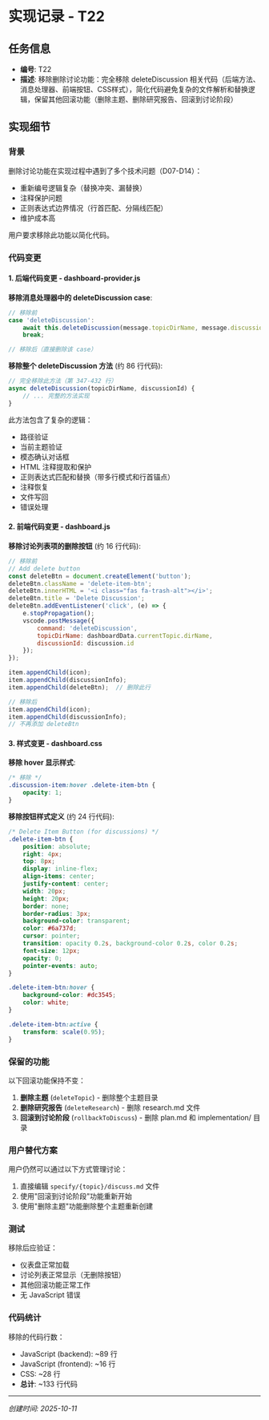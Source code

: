 # 实现记录 - T22

## 任务信息
- **编号**: T22
- **描述**: 移除删除讨论功能：完全移除 deleteDiscussion 相关代码（后端方法、消息处理器、前端按钮、CSS样式），简化代码避免复杂的文件解析和替换逻辑，保留其他回滚功能（删除主题、删除研究报告、回滚到讨论阶段）

## 实现细节

### 背景
删除讨论功能在实现过程中遇到了多个技术问题（D07-D14）：
- 重新编号逻辑复杂（替换冲突、漏替换）
- 注释保护问题
- 正则表达式边界情况（行首匹配、分隔线匹配）
- 维护成本高

用户要求移除此功能以简化代码。

### 代码变更

#### 1. 后端代码变更 - dashboard-provider.js

**移除消息处理器中的 deleteDiscussion case**:
```javascript
// 移除前
case 'deleteDiscussion':
    await this.deleteDiscussion(message.topicDirName, message.discussionId);
    break;

// 移除后（直接删除该 case）
```

**移除整个 deleteDiscussion 方法** (约 86 行代码):
```javascript
// 完全移除此方法（第 347-432 行）
async deleteDiscussion(topicDirName, discussionId) {
    // ... 完整的方法实现
}
```

此方法包含了复杂的逻辑：
- 路径验证
- 当前主题验证
- 模态确认对话框
- HTML 注释提取和保护
- 正则表达式匹配和替换（带多行模式和行首锚点）
- 注释恢复
- 文件写回
- 错误处理

#### 2. 前端代码变更 - dashboard.js

**移除讨论列表项的删除按钮** (约 16 行代码):
```javascript
// 移除前
// Add delete button
const deleteBtn = document.createElement('button');
deleteBtn.className = 'delete-item-btn';
deleteBtn.innerHTML = '<i class="fas fa-trash-alt"></i>';
deleteBtn.title = 'Delete Discussion';
deleteBtn.addEventListener('click', (e) => {
    e.stopPropagation();
    vscode.postMessage({
        command: 'deleteDiscussion',
        topicDirName: dashboardData.currentTopic.dirName,
        discussionId: discussion.id
    });
});

item.appendChild(icon);
item.appendChild(discussionInfo);
item.appendChild(deleteBtn);  // 删除此行

// 移除后
item.appendChild(icon);
item.appendChild(discussionInfo);
// 不再添加 deleteBtn
```

#### 3. 样式变更 - dashboard.css

**移除 hover 显示样式**:
```css
/* 移除 */
.discussion-item:hover .delete-item-btn {
    opacity: 1;
}
```

**移除按钮样式定义** (约 24 行代码):
```css
/* Delete Item Button (for discussions) */
.delete-item-btn {
    position: absolute;
    right: 4px;
    top: 8px;
    display: inline-flex;
    align-items: center;
    justify-content: center;
    width: 20px;
    height: 20px;
    border: none;
    border-radius: 3px;
    background-color: transparent;
    color: #6a737d;
    cursor: pointer;
    transition: opacity 0.2s, background-color 0.2s, color 0.2s;
    font-size: 12px;
    opacity: 0;
    pointer-events: auto;
}

.delete-item-btn:hover {
    background-color: #dc3545;
    color: white;
}

.delete-item-btn:active {
    transform: scale(0.95);
}
```

### 保留的功能
以下回滚功能保持不变：
1. **删除主题** (`deleteTopic`) - 删除整个主题目录
2. **删除研究报告** (`deleteResearch`) - 删除 research.md 文件
3. **回滚到讨论阶段** (`rollbackToDiscuss`) - 删除 plan.md 和 implementation/ 目录

### 用户替代方案
用户仍然可以通过以下方式管理讨论：
1. 直接编辑 `specify/{topic}/discuss.md` 文件
2. 使用"回滚到讨论阶段"功能重新开始
3. 使用"删除主题"功能删除整个主题重新创建

### 测试
移除后应验证：
- 仪表盘正常加载
- 讨论列表正常显示（无删除按钮）
- 其他回滚功能正常工作
- 无 JavaScript 错误

### 代码统计
移除的代码行数：
- JavaScript (backend): ~89 行
- JavaScript (frontend): ~16 行
- CSS: ~28 行
- **总计**: ~133 行代码

---
*创建时间: 2025-10-11*
